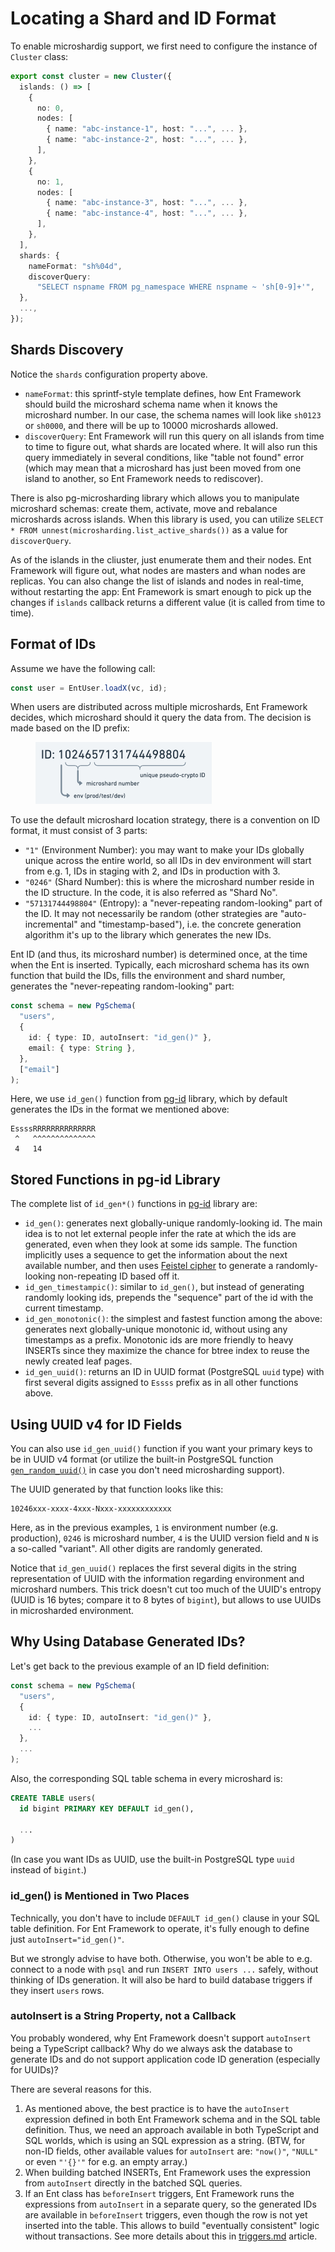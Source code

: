 # Locating a Shard and ID Format

To enable microshardig support, we first need to configure the instance of `Cluster` class:

```typescript
export const cluster = new Cluster({
  islands: () => [
    {
      no: 0,
      nodes: [
        { name: "abc-instance-1", host: "...", ... },
        { name: "abc-instance-2", host: "...", ... },
      ],
    },
    {
      no: 1,
      nodes: [
        { name: "abc-instance-3", host: "...", ... },
        { name: "abc-instance-4", host: "...", ... },
      ],
    },
  ],
  shards: {
    nameFormat: "sh%04d",
    discoverQuery:
      "SELECT nspname FROM pg_namespace WHERE nspname ~ 'sh[0-9]+'",
  },
  ...,
});
```

## Shards Discovery

Notice the `shards` configuration property above.

* `nameFormat`: this sprintf-style template defines, how Ent Framework should build the microshard schema name when it knows the microshard number. In our case, the schema names will look like `sh0123` or `sh0000`, and there will be up to 10000 microshards allowed.
* `discoverQuery`: Ent Framework will run this query on all islands from time to time to figure out, what shards are located where. It will also run this query immediately in several conditions, like "table not found" error (which may mean that a microshard has just been moved from one island to another, so Ent Framework needs to rediscover).

There is also pg-microsharding library which allows you to manipulate microshard schemas: create them, activate, move and rebalance microshards across islands. When this library is used, you can utilize `SELECT * FROM unnest(microsharding.list_active_shards())` as a value for `discoverQuery`.

As of the islands in the cliuster, just enumerate them and their nodes. Ent Framework will figure out, what nodes are masters and whan nodes are replicas. You can also change the list of islands and nodes in real-time, without restarting the app: Ent Framework is smart enough to pick up the changes if `islands` callback returns a different value (it is called from time to time).

## Format of IDs

Assume we have the following call:

```typescript
const user = EntUser.loadX(vc, id);
```

When users are distributed across multiple microshards, Ent Framework decides, which microshard should it query the data from. The decision is made based on the ID prefix:

<figure><img src="../.gitbook/assets/image.png" alt="" width="282"><figcaption></figcaption></figure>

To use the default microshard location strategy, there is a convention on ID format, it must consist of 3 parts:

* `"1"` (Environment Number): you may want to make your IDs globally unique across the entire world, so all IDs in dev environment will start from e.g. 1, IDs in staging with 2, and IDs in production with 3.
* `"0246"` (Shard Number): this is where the microshard number reside in the ID structure. In the code, it is also referred as "Shard No".
* `"57131744498804"` (Entropy): a "never-repeating random-looking" part of the ID. It may not necessarily be random (other strategies are "auto-incremental" and "timestamp-based"), i.e. the concrete generation algorithm it's up to the library which generates the new IDs.

Ent ID (and thus, its microshard number) is determined once, at the time when the Ent is inserted. Typically, each microshard schema has its own function that build the IDs, fills the environment and shard number, generates the "never-repeating random-looking" part:

```typescript
const schema = new PgSchema(
  "users",
  {
    id: { type: ID, autoInsert: "id_gen()" },
    email: { type: String },
  },
  ["email"]
);
```

Here, we use `id_gen()` function from [pg-id](https://www.npmjs.com/package/@clickup/pg-id) library, which by default generates the IDs in the format we mentioned above:

```
EssssRRRRRRRRRRRRRR
 ^   ^^^^^^^^^^^^^^
 4   14
```

## Stored Functions in pg-id Library

The complete list of `id_gen*()` functions in [pg-id](https://www.npmjs.com/package/@clickup/pg-id) library are:

* `id_gen()`: generates next globally-unique randomly-looking id. The main idea is to not let external people infer the rate at which the ids are generated, even when they look at some ids sample. The function implicitly uses a sequence to get the information about the next available number, and then uses [Feistel cipher](https://en.wikipedia.org/wiki/Feistel_cipher) to generate a randomly-looking non-repeating ID based off it.
* `id_gen_timestampic()`: similar to `id_gen()`, but instead of generating randomly looking ids, prepends the "sequence" part of the id with the current timestamp.
* `id_gen_monotonic()`: the simplest and fastest function among the above: generates next globally-unique monotonic id, without using any timestamps as a prefix. Monotonic ids are more friendly to heavy INSERTs since they maximize the chance for btree index to reuse the newly created leaf pages.
* `id_gen_uuid()`: returns an ID in UUID format (PostgreSQL `uuid` type) with first several digits assigned to `Essss` prefix as in all other functions above.

## Using UUID v4 for ID Fields

You can also use `id_gen_uuid()` function if you want your primary keys to be in UUID v4 format (or utilize the built-in PostgreSQL function [`gen_random_uuid()`](https://www.postgresql.org/docs/current/functions-uuid.html)  in case you don't need microsharding support).

The UUID generated by that function looks like this:

```
10246xxx-xxxx-4xxx-Nxxx-xxxxxxxxxxxx
```

Here, as in the previous examples, `1` is environment number (e.g. production), `0246` is microshard number, `4` is the UUID version field and `N` is a so-called "variant". All other digits are randomly generated.&#x20;

Notice that `id_gen_uuid()` replaces the first several digits in the string representation of UUID with the information regarding environment and microshard numbers. This trick doesn't cut too much of the UUID's entropy (UUID is 16 bytes; compare it to 8 bytes of `bigint`), but allows to use UUIDs in microsharded environment.

## Why Using Database Generated IDs?

Let's get back to the previous example of an ID field definition:

```typescript
const schema = new PgSchema(
  "users",
  {
    id: { type: ID, autoInsert: "id_gen()" },
    ...
  },
  ...
);
```

Also, the corresponding SQL table schema in every microshard is:

```sql
CREATE TABLE users(
  id bigint PRIMARY KEY DEFAULT id_gen(),

  ...
)
```

(In case you want IDs as UUID, use the built-in PostgreSQL type `uuid` instead of `bigint`.)

### id\_gen() is Mentioned in Two Places

Technically, you don't have to include `DEFAULT id_gen()` clause in your SQL table definition. For Ent Framework to operate, it's fully enough to define just `autoInsert="id_gen()"`.

But we strongly advise to have both. Otherwise, you won't be able to e.g. connect to a node with `psql` and run `INSERT INTO users ...` safely, without thinking of IDs generation. It will also be hard to build database triggers if they insert `users` rows.&#x20;

### autoInsert is a String Property, not a Callback

You probably wondered, why Ent Framework doesn't support `autoInsert` being a TypeScript callback? Why do we always ask the database to generate IDs and do not support application code ID generation (especially for UUIDs)?

There are several reasons for this.

1. As mentioned above, the best practice is to have the `autoInsert` expression defined in both Ent Framework schema and in the SQL table definition. Thus, we need an approach available in both TypeScript and SQL worlds, which is using an SQL expression as a string. (BTW, for non-ID fields, other available values for `autoInsert` are: `"now()"`, `"NULL"` or even `"'{}'"` for e.g. an empty array.)
2. When building batched INSERTs, Ent Framework uses the expression from `autoInsert` directly in the batched SQL queries.
3. If an Ent class has `beforeInsert` triggers, Ent Framework runs the expressions from `autoInsert` in a separate query, so the generated IDs are available in `beforeInsert` triggers, even though the row is not yet inserted into the table. This allows to build "eventually consistent" logic without transactions. See more details about this in [triggers.md](../getting-started/triggers.md "mention") article.



